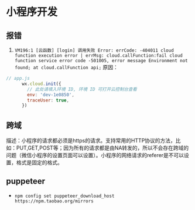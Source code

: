 # 小程序开发

## 报错

1. `VM196:1 [云函数] [login] 调用失败 Error: errCode: -404011 cloud function execution error | errMsg: cloud.callFunction:fail cloud function service error code -501005, error message Environment not found; at cloud.callFunction api;`
原因：

```JavaScript
// app.js
      wx.cloud.init({
        // 此处请填入环境 ID, 环境 ID 可打开云控制台查看
        env: 'dev-1e0850',
        traceUser: true,
      })
```

## 跨域

描述：小程序的请求都必须是https的请求。支持常用的HTTP协议的方法，比如：PUT,GET,POST等；因为所有的请求都是由NA转发的，所以不会存在跨域的问题（微信小程序的设置页面可以设置）。小程序的网络请求的referer是不可以设置，格式是固定的格式。

## puppeteer

* `npm config set puppeteer_download_host https://npm.taobao.org/mirrors`
